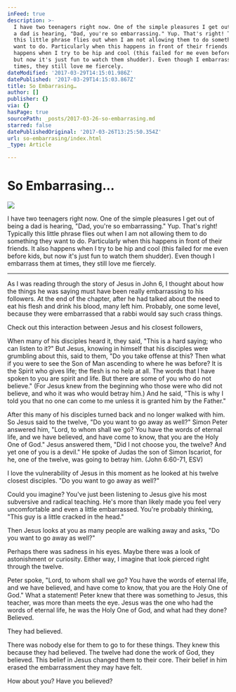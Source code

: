 ```yaml
---
inFeed: true
description: >-
  I have two teenagers right now. One of the simple pleasures I get out of being
  a dad is hearing, "Dad, you're so embarrassing." Yup. That's right! Typically
  this little phrase flies out when I am not allowing them to do something they
  want to do. Particularly when this happens in front of their friends. It also
  happens when I try to be hip and cool (this failed for me even before kids,
  but now it's just fun to watch them shudder). Even though I embarrass them at
  times, they still love me fiercely.
dateModified: '2017-03-29T14:15:01.986Z'
datePublished: '2017-03-29T14:15:03.867Z'
title: So Embarrasing…
author: []
publisher: {}
via: {}
hasPage: true
sourcePath: _posts/2017-03-26-so-embarrasing.md
starred: false
datePublishedOriginal: '2017-03-26T13:25:50.354Z'
url: so-embarrasing/index.html
_type: Article

---
```

# So Embarrasing...
![](https://the-grid-user-content.s3-us-west-2.amazonaws.com/9c6104e0-64db-47af-a8a5-501b2e112c28.jpg)

I have two teenagers right now. One of the simple pleasures I get out of being a dad is hearing, "Dad, you're so embarrassing." Yup. That's right! Typically this little phrase flies out when I am not allowing them to do something they want to do. Particularly when this happens in front of their friends. It also happens when I try to be hip and cool (this failed for me even before kids, but now it's just fun to watch them shudder). Even though I embarrass them at times, they still love me fiercely.

---

As I was reading through the story of Jesus in John 6, I thought about how the things he was saying must have been really embarrassing to his followers. At the end of the chapter, after he had talked about the need to eat his flesh and drink his blood, many left him. Probably, one some level, because they were embarrassed that a rabbi would say such crass things.

Check out this interaction between Jesus and his closest followers,

When many of his disciples heard it, they said, "This is a hard saying; who can listen to it?" But Jesus, knowing in himself that his disciples were grumbling about this, said to them, "Do you take offense at this? Then what if you were to see the Son of Man ascending to where he was before? It is the Spirit who gives life; the flesh is no help at all. The words that I have spoken to you are spirit and life. But there are some of you who do not believe." (For Jesus knew from the beginning who those were who did not believe, and who it was who would betray him.) And he said, "This is why I told you that no one can come to me unless it is granted him by the Father."

After this many of his disciples turned back and no longer walked with him. So Jesus said to the twelve, "Do you want to go away as well?" Simon Peter answered him, "Lord, to whom shall we go? You have the words of eternal life, and we have believed, and have come to know, that you are the Holy One of God." Jesus answered them, "Did I not choose you, the twelve? And yet one of you is a devil." He spoke of Judas the son of Simon Iscariot, for he, one of the twelve, was going to betray him. (John 6:60-71, ESV)

I love the vulnerability of Jesus in this moment as he looked at his twelve closest disciples. "Do you want to go away as well?"

Could you imagine? You've just been listening to Jesus give his most subversive and radical teaching. He's more than likely made you feel very uncomfortable and even a little embarrassed. You're probably thinking, "This guy is a little cracked in the head."

Then Jesus looks at you as many people are walking away and asks, "Do you want to go away as well?"

Perhaps there was sadness in his eyes. Maybe there was a look of astonishment or curiosity. Either way, I imagine that look pierced right through the twelve.

Peter spoke, "Lord, to whom shall we go? You have the words of eternal life, and we have believed, and have come to know, that you are the Holy One of God." What a statement! Peter knew that there was something to Jesus, this teacher, was more than meets the eye. Jesus was the one who had the words of eternal life, he was the Holy One of God, and what had they done? Believed.

They had believed.

There was nobody else for them to go to for these things. They knew this because they had believed. The twelve had done the work of God, they believed. This belief in Jesus changed them to their core. Their belief in him erased the embarrassment they may have felt. 

How about you? Have you believed?